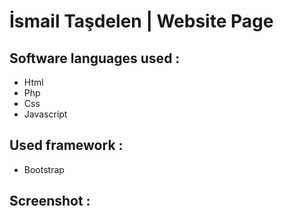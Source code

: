 # İsmail Taşdelen | Website Page

## Software languages used :

* Html
* Php
* Css
* Javascript

## Used framework :

* Bootstrap

## Screenshot :

